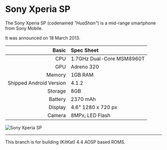 Sony Xperia SP
==============

The Sony Xperia SP (codenamed _"HuaShan"_) is a mid-range smartphone from Sony Mobile.

It was announced on 18 March 2013.

Basic   | Spec Sheet
-------:|:-------------------------
CPU     | 1.7GHz Dual-Core MSM8960T
GPU     | Adreno 320
Memory  | 1GB RAM
Shipped Android Version | 4.1.2
Storage | 8GB
Battery | 2370 mAh
Display | 4.6" 1280 x 720 px
Camera  | 8MPx, LED Flash

![Sony Xperia SP](http://upload.wikimedia.org/wikipedia/commons/thumb/e/e4/To_add_to_Xperia_SP_article.jpg/480px-To_add_to_Xperia_SP_article.jpg "Sony Xperia SP in black, white and red")

---


This branch is for building (KitKat) 4.4  AOSP based ROMS.